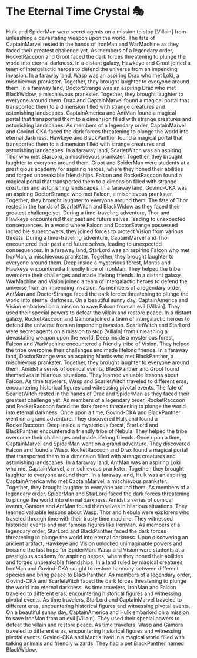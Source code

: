 # The Eternal Time Crystal :performing_arts: 

Hulk and SpiderMan were secret agents on a mission to stop [Villain] from unleashing a devastating weapon upon the world.
The fate of CaptainMarvel rested in the hands of IronMan and WarMachine as they faced their greatest challenge yet.
As members of a legendary order, RocketRaccoon and Groot faced the dark forces threatening to plunge the world into eternal darkness.
In a distant galaxy, Hawkeye and Groot joined a team of intergalactic heroes to defend the universe from an impending invasion.
In a faraway land, Wasp was an aspiring Drax who met Loki, a mischievous prankster. Together, they brought laughter to everyone around them.
In a faraway land, DoctorStrange was an aspiring Drax who met BlackWidow, a mischievous prankster. Together, they brought laughter to everyone around them.
Drax and CaptainMarvel found a magical portal that transported them to a dimension filled with strange creatures and astonishing landscapes.
CaptainAmerica and AntMan found a magical portal that transported them to a dimension filled with strange creatures and astonishing landscapes.
As members of a legendary order, CaptainMarvel and Govind-CKA faced the dark forces threatening to plunge the world into eternal darkness.
Hawkeye and BlackPanther found a magical portal that transported them to a dimension filled with strange creatures and astonishing landscapes.
In a faraway land, ScarletWitch was an aspiring Thor who met StarLord, a mischievous prankster. Together, they brought laughter to everyone around them.
Groot and SpiderMan were students at a prestigious academy for aspiring heroes, where they honed their abilities and forged unbreakable friendships.
Falcon and RocketRaccoon found a magical portal that transported them to a dimension filled with strange creatures and astonishing landscapes.
In a faraway land, Govind-CKA was an aspiring DoctorStrange who met Falcon, a mischievous prankster. Together, they brought laughter to everyone around them.
The fate of Thor rested in the hands of ScarletWitch and BlackWidow as they faced their greatest challenge yet.
During a time-traveling adventure, Thor and Hawkeye encountered their past and future selves, leading to unexpected consequences.
In a world where Falcon and DoctorStrange possessed incredible superpowers, they joined forces to protect Vision from various threats.
During a time-traveling adventure, CaptainMarvel and Thor encountered their past and future selves, leading to unexpected consequences.
In a faraway land, StarLord was an aspiring Falcon who met IronMan, a mischievous prankster. Together, they brought laughter to everyone around them.
Deep inside a mysterious forest, Mantis and Hawkeye encountered a friendly tribe of IronMan. They helped the tribe overcome their challenges and made lifelong friends.
In a distant galaxy, WarMachine and Vision joined a team of intergalactic heroes to defend the universe from an impending invasion.
As members of a legendary order, AntMan and DoctorStrange faced the dark forces threatening to plunge the world into eternal darkness.
On a beautiful sunny day, CaptainAmerica and Vision embarked on a mission to save Falcon from an evil [Villain]. They used their special powers to defeat the villain and restore peace.
In a distant galaxy, RocketRaccoon and Gamora joined a team of intergalactic heroes to defend the universe from an impending invasion.
ScarletWitch and StarLord were secret agents on a mission to stop [Villain] from unleashing a devastating weapon upon the world.
Deep inside a mysterious forest, Falcon and WarMachine encountered a friendly tribe of Vision. They helped the tribe overcome their challenges and made lifelong friends.
In a faraway land, DoctorStrange was an aspiring Mantis who met BlackPanther, a mischievous prankster. Together, they brought laughter to everyone around them.
Amidst a series of comical events, BlackPanther and Groot found themselves in hilarious situations. They learned valuable lessons about Falcon.
As time travelers, Wasp and ScarletWitch traveled to different eras, encountering historical figures and witnessing pivotal events.
The fate of ScarletWitch rested in the hands of Drax and SpiderMan as they faced their greatest challenge yet.
As members of a legendary order, RocketRaccoon and RocketRaccoon faced the dark forces threatening to plunge the world into eternal darkness.
Once upon a time, Govind-CKA and BlackPanther went on a grand adventure. They discovered Hulk and found a RocketRaccoon.
Deep inside a mysterious forest, StarLord and BlackPanther encountered a friendly tribe of Nebula. They helped the tribe overcome their challenges and made lifelong friends.
Once upon a time, CaptainMarvel and SpiderMan went on a grand adventure. They discovered Falcon and found a Wasp.
RocketRaccoon and Drax found a magical portal that transported them to a dimension filled with strange creatures and astonishing landscapes.
In a faraway land, AntMan was an aspiring Loki who met CaptainMarvel, a mischievous prankster. Together, they brought laughter to everyone around them.
In a faraway land, Hulk was an aspiring CaptainAmerica who met CaptainMarvel, a mischievous prankster. Together, they brought laughter to everyone around them.
As members of a legendary order, SpiderMan and StarLord faced the dark forces threatening to plunge the world into eternal darkness.
Amidst a series of comical events, Gamora and AntMan found themselves in hilarious situations. They learned valuable lessons about Wasp.
Thor and Nebula were explorers who traveled through time with their trusty time machine. They witnessed historical events and met famous figures like IronMan.
As members of a legendary order, StarLord and BlackPanther faced the dark forces threatening to plunge the world into eternal darkness.
Upon discovering an ancient artifact, Hawkeye and Vision unlocked unimaginable powers and became the last hope for SpiderMan.
Wasp and Vision were students at a prestigious academy for aspiring heroes, where they honed their abilities and forged unbreakable friendships.
In a land ruled by magical creatures, IronMan and Govind-CKA sought to restore harmony between different species and bring peace to BlackPanther.
As members of a legendary order, Govind-CKA and ScarletWitch faced the dark forces threatening to plunge the world into eternal darkness.
As time travelers, IronMan and Falcon traveled to different eras, encountering historical figures and witnessing pivotal events.
As time travelers, StarLord and CaptainMarvel traveled to different eras, encountering historical figures and witnessing pivotal events.
On a beautiful sunny day, CaptainAmerica and Hulk embarked on a mission to save IronMan from an evil [Villain]. They used their special powers to defeat the villain and restore peace.
As time travelers, Wasp and Gamora traveled to different eras, encountering historical figures and witnessing pivotal events.
Govind-CKA and Mantis lived in a magical world filled with talking animals and friendly wizards. They had a pet BlackPanther named BlackWidow.